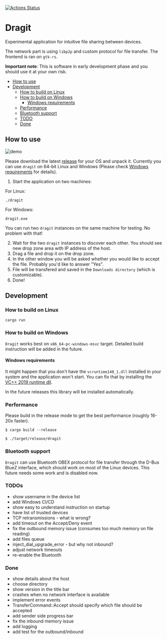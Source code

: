 [![Actions Status](https://github.com/sireliah/dragit/workflows/Build%20and%20Test/badge.svg)](https://github.com/sireliah/dragit/actions)
# Dragit
Experimental application for intuitive file sharing between devices.

The network part is using `libp2p` and custom protocol for file transfer.
The frontend is ran on `gtk-rs`.

**Important note**: This is software in early development phase and you should use it at your own risk.

- [How to use](#how-to-use)
- [Development](#development)
    - [How to build on Linux](#how-to-build-on-linux)
    - [How to build on Windows](#how-to-build-on-windows)
        - [Windows requirements](#windows-requirements)
    - [Performance](#performance)
    - [Bluetooth support](#bluetooth-support)
    - [TODO](#todos)
    - [Done](#done)


## How to use

![demo](./static/dragit.gif)

Please download the latest [release](https://github.com/sireliah/dragit/releases/) for your OS and unpack it. Currently you can use `dragit` on 64-bit Linux and Windows (Please check [Windows requirements](#windows-requirements) for details).

1. Start the application on two machines:

For Linux:
```
./dragit
```

For Windows:
```
dragit.exe
```

You can run two `dragit` instances on the same machine for testing. No problem with that!

2. Wait for the two `dragit` instances to discover each other. You should see new drop zone area with IP address of the host.
3. Drag a file and drop it on the drop zone.
4. In the other window you will be asked whether you would like to accept the file. Probably you'd like to answer "Yes".
5. File will be transfered and saved in the `Downloads directory` (which is customizable).
6. Done!

## Development
### How to build on Linux
```
cargo run
```

### How to build on Windows
`Dragit` works best on `x86_64-pc-windows-msvc` target. Detailed build instruction will be added in the future.

#### Windows requirements
It might happen that you don't have the `vcruntime140_1.dll` installed in your system and the application won't start. You can fix that by installing the [VC++ 2019 runtime dll](https://support.microsoft.com/en-us/help/2977003/the-latest-supported-visual-c-downloads). 

In the future releases this library will be installed automatically.

### Performance
Please build in the release mode to get the best performance (roughly 16-20x faster).

```
$ cargo build --release

$ ./target/release/dragit
```

### Bluetooth support
`Dragit` can use Bluetooth OBEX protocol for file transfer through the D-Bus BlueZ interface, which should work on most of the Linux devices. This future needs some work and is disabled now.

### TODOs
- show username in the device list
- add Windows CI/CD
- show easy to understand instruction on startup
- have list of trusted devices
- TCP retransmissions - what is wrong?
- add timeout on the Accept/Deny event
- fix the outbound memory issue (consumes too much memory on file reading)
- add files queue
- inject_dial_upgrade_error - but why not inbound?
- adjust network timeouts
- re-enable the Bluetooth

### Done
- show details about the host
- choose directory
- show version in the title bar
- crashes when no network interface is available
- implement error events
- TransferCommand::Accept should specify which file should be accepted
- add sender side progress bar
- fix the inbound memory issue
- add logging
- add test for the outbound/inbound
